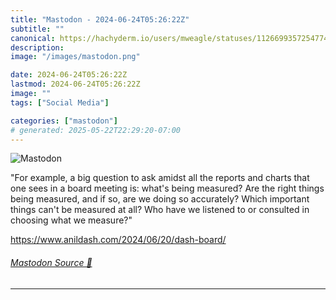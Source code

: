 ```yaml
---
title: "Mastodon - 2024-06-24T05:26:22Z"
subtitle: ""
canonical: https://hachyderm.io/users/mweagle/statuses/112669935725477476
description:
image: "/images/mastodon.png"

date: 2024-06-24T05:26:22Z
lastmod: 2024-06-24T05:26:22Z
image: ""
tags: ["Social Media"]

categories: ["mastodon"]
# generated: 2025-05-22T22:29:20-07:00
---
```

![Mastodon](/images/mastodon.png)

<p>&quot;For example, a big question to ask amidst all the reports and charts that one sees in a board meeting is: what&#39;s being measured? Are the right things being measured, and if so, are we doing so accurately? Which important things can&#39;t be measured at all? Who have we listened to or consulted in choosing what we measure?&quot;</p><p><a href="https://www.anildash.com/2024/06/20/dash-board/" target="_blank" rel="nofollow noopener noreferrer" translate="no"><span class="invisible">https://www.</span><span class="ellipsis">anildash.com/2024/06/20/dash-b</span><span class="invisible">oard/</span></a></p>


###### [Mastodon Source 🐘](https://hachyderm.io/@mweagle/112669935725477476)

___
